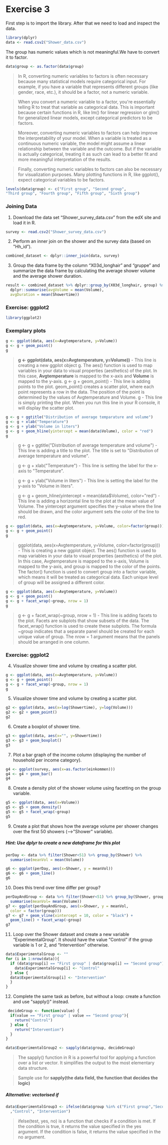 # Exercise 3
First step is to import the library. After that we need to load and inspect the data.
```R
library(dplyr)
data <- read.csv2("Shower_data.csv")
```
The group has numeric values which is not meaningful.We have to convert it to factor.
```R
data$group <- as.factor(data$group)
```
> In R, converting numeric variables to factors is often necessary
because many statistical models require categorical input. For example,
if you have a variable that represents different groups (like gender,
race, etc.), it should be a factor, not a numeric
variable.

> When you convert a numeric variable to a factor,
you're essentially telling R to treat that variable
as categorical data. This is important because
certain functions in R, like lm() for linear
regression or glm() for generalized linear models,
except categorical predictors to be factors.

> Moreover, converting numeric variables to factors can
help improve the interpretability of your model. When
a variable is treated as a continuous numeric variable,
the model might assume a linear relationship between the
variable and the outcome. But if the variable is actually
categorical, treating it as such can lead to a better fit
and more meaningful interpretation of the results.

> Finally, converting numeric variables to factors can also
be necessary for visualization purposes. Many plotting
functions in R, like ggplot(), expect categorical variables
to be factors.

```R
levels(data$group) <- c("First group", "Second group",
"Third group", "Fourth group", "Fifth group", "Sixth group")
```
### Joining Data
1. Download the data set “Shower_survey_data.csv” from the edX
   site and load it in R.
```R
survey <- read.csv2("Shower_survey_data.csv")
```
2. Perform an inner join on the shower and the survey
   data (based on "Hh_id”).
```R
combined_dataset <- dplyr::inner_join(data, survey)
```
3. Group the data frame by the column “X03d_longhair” and “gruppe”
   and summarize the data frame by calculating the average shower
   volume and the average shower duration.
```R
result <- combined_dataset %>% dplyr::group_by(X03d_longhair, group) %>%
  dplyr::summarise(avgVolume = mean(Volume), 
  avgDuration = mean(Showertime))
```

### Exercise: ggplot2
```R
library(ggplot2)
```
### Exemplary plots
```R
g <- ggplot(data, aes(x=Avgtemperature, y=Volume))
g <- g + geom_point()
g
```
> **g <- ggplot(data, aes(x=Avgtemperature, y=Volume))** -
This line is creating a new ggplot object g. The aes() function is used
to map variables in your data to visual properties (aesthetics) of the plot.
> In this case, **Avgtemperature** is mapped to the x-axis and **Volume** is mapped
to the y-axis.
>g <- g + geom_point() - This line is adding points to the plot.
geom_point() creates a scatter plot, where each point represents a
row in the data. The position of the point is determined by the values
of Avgtemperature and Volume.
>g - This line is simply printing the plot. When you run this line
in your R console, it will display the scatter plot.

```R
g <- g + ggtitle("Distribution of average temparature and volume")
g <- g + xlab("Temperature")
g <- g + ylab("Volume in liters")
g <- g + geom_hline(yintercept = mean(data$Volume), color = "red")
g
```

>g <- g + ggtitle("Distribution of average temperature and volume") -
This line is adding a title to the plot.
The title is set to "Distribution of average temperature and volume".

>g <- g + xlab("Temperature") - This line is setting the label for
the x-axis to "Temperature".

>g <- g + ylab("Volume in liters") - This line is setting the
label for the y-axis to "Volume in liters".

>g <- g + geom_hline(yintercept = mean(data$Volume), color="red") -
This line is adding a horizontal line to the plot at the mean value of Volume.
The yintercept argument specifies the y-value where the line should be drawn,
and the color argument sets the color of the line to red.

```R
g <- ggplot(data, aes(x=Avgtemperature, y=Volume, color=factor(group)))
g <- g + geom_point()
g
```

> ggplot(data, aes(x=Avgtemperature, y=Volume, color=factor(group))) - 
This is creating a new ggplot object.
The aes() function is used to map variables in your data to
visual properties (aesthetics) of the plot. In this case,
Avgtemperature is mapped to the x-axis, Volume is mapped to
the y-axis, and group is mapped to the color of the points.
The factor() function is used to convert group into a factor
variable, which means it will be treated as categorical data.
Each unique level of group will be assigned a different color.

```R
g <- ggplot(data, aes(x=Avgtemperature, y=Volume))
g <- g + geom_point()
g <- g + facet_wrap(~group, nrow = 1)
g
```

> g <- g + facet_wrap(~group, nrow = 1) - This line is adding facets to the plot.
Facets are subplots that show subsets of the data. The facet_wrap() function is
used to create these subplots. The formula ~group indicates that a separate panel
should be created for each unique value of group. The nrow = 1 argument means that
the panels should be arranged in one column.


### Exercise: ggplot2
4. Visualize shower time and volume by creating a scatter plot.
```R
g <- ggplot(data, aes(x=Avgtemperature, y=Volume))
g <- g + geom_point()
g <- g + facet_wrap(~group, nrow = 1)
g
```
5. Visualize shower time and volume by creating a scatter plot.
```R
g2 <- ggplot(data, aes(x=log(Showertime), y=log(Volume)))
g2 <- g2 + geom_point()
g2
```
6. Create a boxplot of shower time.
```R
g3 <- ggplot(data, aes(x="", y=Showertime))
g3 <- g3 + geom_boxplot()
g3
```
7. Plot a bar graph of the income column (displaying the number
   of household per income category).
```R
g4 <- ggplot(survey, aes(x=as.factor(einkommen)))
g4 <- g4 + geom_bar()
g4
```
8. Create a density plot of the shower volume using facetting on
   the group variable.
```R
g5 <- ggplot(data, aes(x=Volume))
g5 <- g5 + geom_density()
g5 <- g5 + facet_wrap(~group)
g5
```
9. Create a plot that shows how the average volume per shower changes
   over the first 50 showers (-->"Shower" variable).
##### Hint: Use dplyr to create a new dataframe for this plot
```R
perDay <- data %>% filter(Shower<51) %>% group_by(Shower) %>%
  summarise(meanVol = mean(Volume))

g6 <- ggplot(perDay, aes(x=Shower, y = meanVol))
g6 <- g6 + geom_line()
g6
```
10. Does this trend over time differ per group?
```R
perDayAndGroup <- data %>% filter(Shower<51) %>% group_by(Shower, group) %>%
  summarise(meanVol= mean(Volume))
g7 <- ggplot(perDayAndGroup, aes(x=Shower, y = meanVol,
  color = factor(group)))
g7 <- g7 + geom_vline(xintercept = 10, color = "black") +
  geom_line() + facet_wrap(~group)
g7
```
11. Loop over the Shower dataset and create a new variable “ExperimentalGroup”.
    It should have the value “Control” if the group variable is 1 or 2, and
    “Intervention” otherwise.
```R
data$ExperimentalGroup <- ""
for (i in 1:nrow(data)){
  if (data$group[i] == "First group" | data$group[i] == "Second group"){
    data$ExperimentalGroup[i] <- "Control"
  } else {
  data$ExperimentalGroup[i] <- "Intervention"
  }
}
```
12. Complete the same task as before, but without a loop: create a function
    and use "sapply()" instead.
```R
 decideGroup <- function(value) {
  if(value == "First group" | value == "Second group"){
    return("Control")
  } else {
    return("Intervention")
  }
}

data$ExperimentalGroup2 <- sapply(data$group, decideGroup)
```
>The sapply() function in R is a powerful tool for applying a function over a
list or vector. It simplifies the output to the most elementary data structure.

>Sample use for **sapply(the data field, the function that decides the logic)**

##### Alternative: vectorised if
```R
data$ExperimentalGroup3 <- ifelse(data$group %in% c("First group","Second group")
  ,"Control", "Intervention")
```
> ifelse(test, yes, no) is a function that checks if a condition is met. If the condition is true,
it returns the value specified in the yes argument. If the condition is false, it returns the value
specified in the no argument.